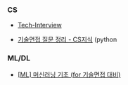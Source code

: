 ### CS

- [Tech-Interview](https://kjsu0209.github.io/Tech-Interview/)

- [기술면접 질문 정리 - CS지식](https://velog.io/@matisse/%EA%B8%B0%EC%88%A0%EB%A9%B4%EC%A0%91-%EC%A7%88%EB%AC%B8-%EC%A0%95%EB%A6%AC-CS) (python 

### ML/DL

- [[ML] 머신러닝 기초 (for 기술면접 대비)](https://heehehe-ds.tistory.com/entry/ML-%EB%A8%B8%EC%8B%A0%EB%9F%AC%EB%8B%9D-%EA%B8%B0%EC%B4%88-for-%EA%B8%B0%EC%88%A0%EB%A9%B4%EC%A0%91-%EB%8C%80%EB%B9%84)
